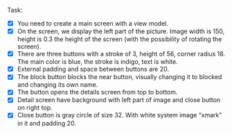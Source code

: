 Task:
- [x] You need to create a main screen with a view model. 
- [x] On the screen, we display the left part of the picture. Image width is 150, height is 0.3 the height of the screen (with the possibility of rotating the screen). 
- [x] There are three buttons with a stroke of 3, height of 56, corner radius 18. The main color is blue, the stroke is indigo, text is white. 
- [x] External padding and space between buttons are 20. 
- [x] The block button blocks the near button, visually changing it to blocked and changing its own name. 
- [x] The button opens the details screen from top to bottom. 
- [x] Detail screen have background with left part of image and close button on right top. 
- [x] Close button is gray circle of size 32. With white system image “xmark” in it and padding 20. 
